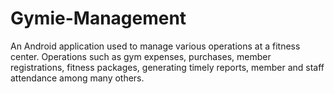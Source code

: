 # Gymie-Management
An Android application used to manage various operations at a fitness center. Operations such as gym expenses, purchases, member registrations, fitness packages, generating timely reports, member and staff attendance among many others.
